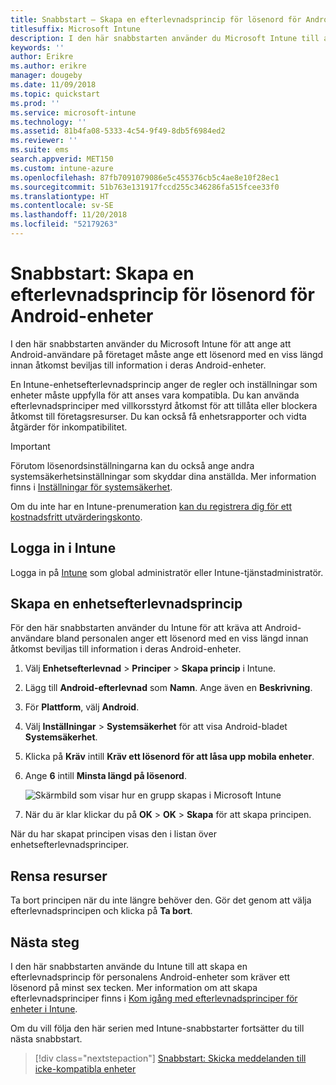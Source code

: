 ```yaml
---
title: Snabbstart – Skapa en efterlevnadsprincip för lösenord för Android-enheter
titlesuffix: Microsoft Intune
description: I den här snabbstarten använder du Microsoft Intune till att ange den lösenordslängd som krävs för Android-enheter.
keywords: ''
author: Erikre
ms.author: erikre
manager: dougeby
ms.date: 11/09/2018
ms.topic: quickstart
ms.prod: ''
ms.service: microsoft-intune
ms.technology: ''
ms.assetid: 81b4fa08-5333-4c54-9f49-8db5f6984ed2
ms.reviewer: ''
ms.suite: ems
search.appverid: MET150
ms.custom: intune-azure
ms.openlocfilehash: 87fb7091079086e5c455376cb5c4ae8e10f28ec1
ms.sourcegitcommit: 51b763e131917fccd255c346286fa515fcee33f0
ms.translationtype: HT
ms.contentlocale: sv-SE
ms.lasthandoff: 11/20/2018
ms.locfileid: "52179263"
---
```

# <a name="quickstart-create-a-password-compliance-policy-for-android-devices"></a>Snabbstart: Skapa en efterlevnadsprincip för lösenord för Android-enheter

I den här snabbstarten använder du Microsoft Intune för att ange att Android-användare på företaget måste ange ett lösenord med en viss längd innan åtkomst beviljas till information i deras Android-enheter. 

En Intune-enhetsefterlevnadsprincip anger de regler och inställningar som enheter måste uppfylla för att anses vara kompatibla. Du kan använda efterlevnadsprinciper med villkorsstyrd åtkomst för att tillåta eller blockera åtkomst till företagsresurser. Du kan också få enhetsrapporter och vidta åtgärder för inkompatibilitet.

> [!IMPORTANT]
> Förutom lösenordsinställningarna kan du också ange andra systemsäkerhetsinställningar som skyddar dina anställda. Mer information finns i [Inställningar för systemsäkerhet](compliance-policy-create-android-for-work.md#system-security-settings).

Om du inte har en Intune-prenumeration [kan du registrera dig för ett kostnadsfritt utvärderingskonto](free-trial-sign-up.md).

## <a name="sign-in-to-intune"></a>Logga in i Intune

Logga in på [Intune](https://aka.ms/intuneportal) som global administratör eller Intune-tjänstadministratör. 

## <a name="create-a-device-compliance-policy"></a>Skapa en enhetsefterlevnadsprincip

För den här snabbstarten använder du Intune för att kräva att Android-användare bland personalen anger ett lösenord med en viss längd innan åtkomst beviljas till information i deras Android-enheter.

1. Välj **Enhetsefterlevnad** > **Principer** > **Skapa princip** i Intune.
2. Lägg till **Android-efterlevnad** som **Namn**. Ange även en **Beskrivning**.
3. För **Plattform**, välj **Android**. 
4. Välj **Inställningar** > **Systemsäkerhet** för att visa Android-bladet **Systemsäkerhet**.
5. Klicka på **Kräv** intill **Kräv ett lösenord för att låsa upp mobila enheter**.
6. Ange **6** intill **Minsta längd på lösenord**. 

    ![Skärmbild som visar hur en grupp skapas i Microsoft Intune](media/quickstart-set-password-length-android/quickstart-set-password-length-android-01.png)

7. När du är klar klickar du på **OK** > **OK** > **Skapa** för att skapa principen.

När du har skapat principen visas den i listan över enhetsefterlevnadsprinciper. 

## <a name="clean-up-resources"></a>Rensa resurser

Ta bort principen när du inte längre behöver den. Gör det genom att välja efterlevnadsprincipen och klicka på **Ta bort**.

## <a name="next-steps"></a>Nästa steg

I den här snabbstarten använde du Intune till att skapa en efterlevnadsprincip för personalens Android-enheter som kräver ett lösenord på minst sex tecken. Mer information om att skapa efterlevnadsprinciper finns i [Kom igång med efterlevnadsprinciper för enheter i Intune](device-compliance-get-started.md).

Om du vill följa den här serien med Intune-snabbstarter fortsätter du till nästa snabbstart.

> [!div class="nextstepaction"]
> [Snabbstart: Skicka meddelanden till icke-kompatibla enheter](quickstart-send-notification.md)
